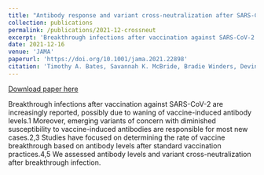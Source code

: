 ```yaml
---
title: "Antibody response and variant cross-neutralization after SARS-CoV-2 breakthrough infection"
collection: publications
permalink: /publications/2021-12-crossneut
excerpt: 'Breakthrough infections after vaccination against SARS-CoV-2 are increasingly reported, possibly due to waning of vaccine-induced antibody levels.1 Moreover, emerging variants of concern with diminished susceptibility to vaccine-induced antibodies are responsible for most new cases.2,3 Studies have focused on determining the rate of vaccine breakthrough based on antibody levels after standard vaccination practices.4,5 We assessed antibody levels and variant cross-neutralization after breakthrough infection.'
date: 2021-12-16
venue: 'JAMA'
paperurl: 'https://doi.org/10.1001/jama.2021.22898'
citation: 'Timothy A. Bates, Savannah K. McBride, Bradie Winders, Devin Schoen, Lydie Trautmann, Marcel E. Curlin, Fikadu G. Tafesse'
---
```


<a href='https://doi.org/10.1001/jama.2021.22898'>Download paper here</a>

Breakthrough infections after vaccination against SARS-CoV-2 are increasingly reported, possibly due to waning of vaccine-induced antibody levels.1 Moreover, emerging variants of concern with diminished susceptibility to vaccine-induced antibodies are responsible for most new cases.2,3 Studies have focused on determining the rate of vaccine breakthrough based on antibody levels after standard vaccination practices.4,5 We assessed antibody levels and variant cross-neutralization after breakthrough infection.
